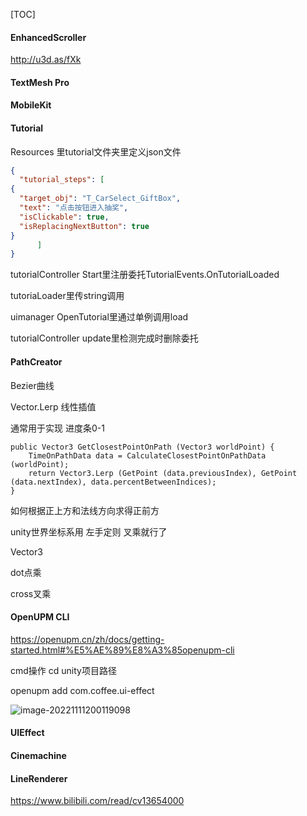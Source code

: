 [TOC]

#### EnhancedScroller

http://u3d.as/fXk



#### TextMesh Pro



#### MobileKit



#### Tutorial

Resources 里tutorial文件夹里定义json文件



```json
{
  "tutorial_steps": [
{
  "target_obj": "T_CarSelect_GiftBox",
  "text": "点击按钮进入抽奖",
  "isClickable": true,
  "isReplacingNextButton": true
}
      ]
}
```


tutorialController Start里注册委托TutorialEvents.OnTutorialLoaded

tutoriaLoader里传string调用



uimanager OpenTutorial里通过单例调用load



tutorialController update里检测完成时删除委托



#### PathCreator

Bezier曲线

Vector.Lerp 线性插值 

通常用于实现 进度条0-1



```
public Vector3 GetClosestPointOnPath (Vector3 worldPoint) {
    TimeOnPathData data = CalculateClosestPointOnPathData (worldPoint);
    return Vector3.Lerp (GetPoint (data.previousIndex), GetPoint (data.nextIndex), data.percentBetweenIndices);
}

```



如何根据正上方和法线方向求得正前方

unity世界坐标系用 左手定则 叉乘就行了

Vector3

dot点乘

cross叉乘





#### OpenUPM CLI

https://openupm.cn/zh/docs/getting-started.html#%E5%AE%89%E8%A3%85openupm-cli

cmd操作 cd unity项目路径

openupm add com.coffee.ui-effect

![image-20221111200119098](C:\Users\xian\AppData\Roaming\Typora\typora-user-images\image-20221111200119098.png)

#### UIEffect



#### Cinemachine



#### LineRenderer

https://www.bilibili.com/read/cv13654000